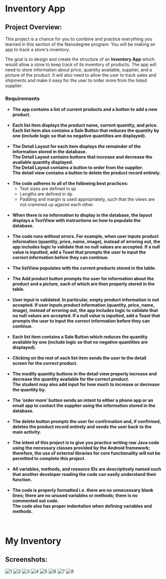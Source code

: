# Inventory App
<h2>Project Overview:</h2>

This project is a chance for you to combine and practice everything you learned in this section of the Nanodegree program. You will be making an app to track a store's inventory.

The goal is to design and create the structure of an <b>Inventory App</b> which would allow a store to keep track of its inventory of products. The app will need to store information about price, quantity available, supplier, and a picture of the product. It will also need to allow the user to track sales and shipments and make it easy for the user to order more from the listed supplier.

<h3>Requirements</h3>

<ul>
<li><b>The app contains a list of current products and a button to add a new product.</b></li>
<br>
<li><b>Each list item displays the product name, current quantity, and price. Each list item also contains a Sale Button that reduces the quantity by one (include logic so that no negative quantities are displayed).</li></b>
<br>
<li><b>The Detail Layout for each item displays the remainder of the information stored in the database.
<br>The Detail Layout contains buttons that increase and decrease the available quantity displayed.
<br>The Detail Layout contains a button to order from the supplier.
<br>The detail view contains a button to delete the product record entirely.</b></li>
<br>
<li><b>The code adheres to all of the following best practices:</b>
  <ul><li>Text sizes are defined in sp</li>
  <li>Lengths are defined in dp</li>
  <li>Padding and margin is used appropriately, such that the views are not crammed up against each other.</li>
</ul></li>
<br>
<li><b>When there is no information to display in the database, the layout displays a TextView with instructions on how to populate the database.</li></b>
<br>
<li><b>The code runs without errors. For example, when user inputs product information (quantity, price, name, image), instead of erroring out, the app includes logic to validate that no null values are accepted. If a null value is inputted, add a Toast that prompts the user to input the correct information before they can continue.</li></b>
<br>
<li><b>The listView populates with the current products stored in the table.</li></b>
<br>
<li><b>The Add product button prompts the user for information about the product and a picture, each of which are then properly stored in the table.</li></b>
<br>
<li><b>User input is validated. In particular, empty product information is not accepted. If user inputs product information (quantity, price, name, image), instead of erroring out, the app includes logic to validate that no null values are accepted. If a null value is inputted, add a Toast that prompts the user to input the correct information before they can continue.</li></b>
<br>
<li><b>Each list item contains a Sale Button which reduces the quantity available by one (include logic so that no negative quantities are displayed).</li></b>
<br>
<li><b>Clicking on the rest of each list item sends the user to the detail screen for the correct product.</li></b>
<br>
<li><b>The modify quantity buttons in the detail view properly increase and decrease the quantity available for the correct product.
<br>The student may also add input for how much to increase or decrease the quantity by.</li></b>
<br>
<li><b>The ‘order more’ button sends an intent to either a phone app or an email app to contact the supplier using the information stored in the database.</li></b>
<br>
<li><b>The delete button prompts the user for confirmation and, if confirmed, deletes the product record entirely and sends the user back to the main activity.</li></b>
<br>
<li><b>The intent of this project is to give you practice writing raw Java code using the necessary classes provided by the Android framework; therefore, the use of external libraries for core functionality will not be permitted to complete this project.</li></b>
<br>
<li><b>All variables, methods, and resource IDs are descriptively named such that another developer reading the code can easily understand their function.</li></b>
<br>
<li><b>The code is properly formatted i.e. there are no unnecessary blank lines; there are no unused variables or methods; there is no commented out code.
<br>The code also has proper indentation when defining variables and methods.</li></b>
</ul><br>


# My Inventory
<h2>Screenshots:</h2>

![1](https://user-images.githubusercontent.com/27139870/27181269-8f7b4252-51df-11e7-80e9-76b90b6bd6a6.jpg)
![2](https://user-images.githubusercontent.com/27139870/27181270-8f9bfc5e-51df-11e7-86ce-e3c5a4a1dac2.jpg)
![3](https://user-images.githubusercontent.com/27139870/27181271-8fa70ee6-51df-11e7-96a4-31b1a6611394.jpg)
![4](https://user-images.githubusercontent.com/27139870/27181274-8fac5036-51df-11e7-8dfe-4ecc74d67471.jpg)
![5](https://user-images.githubusercontent.com/27139870/27181272-8fab29b8-51df-11e7-844c-e68b5c208b8a.jpg)
![6](https://user-images.githubusercontent.com/27139870/27181275-8fb23686-51df-11e7-8e55-63ab86663a0c.jpg)
![7](https://user-images.githubusercontent.com/27139870/27181273-8fac3c0e-51df-11e7-9890-24ab2251fff3.jpg)
![8](https://user-images.githubusercontent.com/27139870/27181276-8fb7517a-51df-11e7-8b85-7bcb5d0876d9.jpg)

